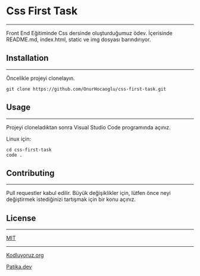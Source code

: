 # Css First Task

-----------------------------------------------------------------------------------------------
Front End Eğitiminde Css dersinde oluşturduğumuz ödev. İçerisinde  README.md, index.html, static ve img dosyası barındırıyor.

## Installation
------------------------------------------
Öncelikle projeyi clonelayın.
```
git clone https://github.com/OnurHocaoglu/css-first-task.git
```
## Usage
----------------------------------------------------
Projeyi cloneladıktan sonra Visual Studio Code programında açınız.

Linux için:
```
cd css-first-task
code .
```
## Contributing
----------------------------------------------------
Pull requestler kabul edilir. Büyük değişiklikler için, lütfen önce neyi değiştirmek istediğinizi tartışmak için bir konu açınız.

## License
---------------------------------------------------------
[MIT](https://choosealicense.com/licenses/mit/)

-----------------------------------------------------

[Kodluyoruz.org](http://www.kodluyoruz.org)

[Patika.dev](http://www.patika.dev)